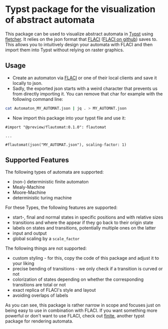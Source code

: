 # Typst package for the visualization of abstract automata

This package can be used to visualize abstract automata in [Typst](https://typst.app/docs/) using [fletcher](https://typst.app/universe/package/fletcher). It relies on the json format that [FLACI](https://flaci.com/autoedit) ([FLACI on github](https://github.com/gitmh/FLACI/tree/main)) saves to. This allows you to intuitively design your automata with FLACI and then import them into Typst without relying on raster graphics.

## Usage

- Create an automaton via [FLACI](https://flaci.com/autoedit) or one of their local clients and save it locally to json.
- Sadly, the exported json starts with a weird character that prevents us from directly importing it. You can remove that char for example with the following command line:
```bash
cat Automaton_MY_AUTOMAT.json | jq . > MY_AUTOMAT.json
```
- Now import this package into your typst file and use it:
```typst
#import "@preview/flautomat:0.1.0": flautomat

...

#flautomat(json("MY_AUTOMAT.json"), scaling-factor: 1)
```

## Supported Features

The following types of automata are supported:
- (non-) deterministic finite automaton
- Mealy-Machine
- Moore-Machine
- deterministic turing machine

For these Types, the following features are supported:
- start-, final and normal states in specific positions and with relative sizes
- transitions and where the appear if they go back to their origin state
- labels on states and transitions, potentially multiple ones on the latter
- input and output
- global scaling by a `scale_factor`

The following things are not supported:
- custom styling - for this, copy the code of this package and adjust it to your liking
- precise bending of transitions - we only check if a transition is curved or not
- colorization of states depending on whether the corresponding transitions are total or not
- exact replica of FLACI's style and layout
- avoiding overlaps of labels

As you can see, this package is rather narrow in scope and focuses just on being easy to use in combination with FLACI.
If you want something more powerful or don't want to use FLACI, check out [finite](https://typst.app/universe/package/finite), another typst package for rendering automata.
